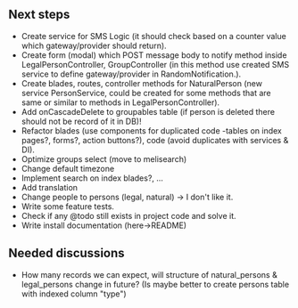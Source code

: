 
## Next steps

- Create service for SMS Logic (it should check based on a counter value which gateway/provider should return).
- Create form (modal) which POST message body to notify method inside LegalPersonController, GroupController (in this method use created SMS service to define gateway/provider in RandomNotification.).
- Create blades, routes, controller methods for NaturalPerson (new service PersonService, could be created for some methods that are same or similar to methods in LegalPersonController).
- Add onCascadeDelete to groupables table (if person is deleted there should not be record of it in DB)!
- Refactor blades (use components for duplicated code -tables on index pages?, forms?, action buttons?), code (avoid duplicates with services & DI).
- Optimize groups select (move to melisearch)
- Change default timezone
- Implement search on index blades?, ...
- Add translation
- Change people to persons (legal, natural) -> I don't like it.
- Write some feature tests.
- Check if any @todo still exists in project code and solve it.
- Write install documentation (here->README)


## Needed discussions

- How many records we can expect, will structure of natural_persons & legal_persons change in future? (Is maybe better to create persons table with indexed column "type")
